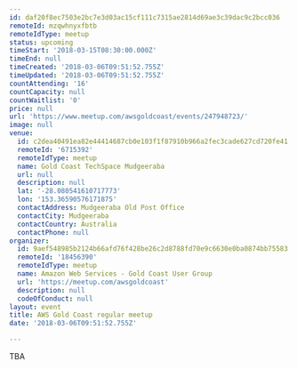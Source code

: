 ```yaml
---
id: daf20f8ec7503e2bc7e3d03ac15cf111c7315ae2814d69ae3c39dac9c2bcc036
remoteId: mzqwhnyxfbtb
remoteIdType: meetup
status: upcoming
timeStart: '2018-03-15T08:30:00.000Z'
timeEnd: null
timeCreated: '2018-03-06T09:51:52.755Z'
timeUpdated: '2018-03-06T09:51:52.755Z'
countAttending: '16'
countCapacity: null
countWaitlist: '0'
price: null
url: 'https://www.meetup.com/awsgoldcoast/events/247948723/'
image: null
venue:
  id: c2dea40491ea82e44414687cb0e103f1f87910b966a2fec3cade627cd720fe41
  remoteId: '6715392'
  remoteIdType: meetup
  name: Gold Coast TechSpace Mudgeeraba
  url: null
  description: null
  lat: '-28.080541610717773'
  lon: '153.36590576171875'
  contactAddress: Mudgeeraba Old Post Office
  contactCity: Mudgeeraba
  contactCountry: Australia
  contactPhone: null
organizer:
  id: 9aef548985b2124b66afd76f428be26c2d8788fd70e9c6630e0ba0874bb75583
  remoteId: '18456390'
  remoteIdType: meetup
  name: Amazon Web Services - Gold Coast User Group
  url: 'https://meetup.com/awsgoldcoast'
  description: null
  codeOfConduct: null
layout: event
title: AWS Gold Coast regular meetup
date: '2018-03-06T09:51:52.755Z'

---
```

<p>TBA</p>
